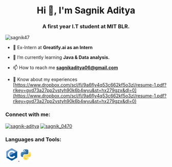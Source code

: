 <h1 align="center">Hi 👋, I'm Sagnik Aditya</h1>
<h3 align="center">A first year I.T student at MIT BLR.</h3>

<p align="left"> <img src="https://komarev.com/ghpvc/?username=sagnik47&label=Profile%20views&color=0e75b6&style=flat" alt="sagnik47" /> </p>

- 🔭 Ex-Intern at **Greatify.ai as an Intern**

- 🌱 I’m currently learning **Java & Data analysis.**

- 📫 How to reach me **sagnikaditya06@gmail.com**

- 📄 Know about my experiences [https://www.dropbox.com/scl/fi/9a6fly4q53c662kf5o3zl/resume-1.pdf?rlkey=gyd73a27pp2vstyh90k6b4wyu&st=hx279gzx&dl=0](https://www.dropbox.com/scl/fi/9a6fly4q53c662kf5o3zl/resume-1.pdf?rlkey=gyd73a27pp2vstyh90k6b4wyu&st=hx279gzx&dl=0)

<h3 align="left">Connect with me:</h3>
<p align="left">
<a href="https://linkedin.com/in/sagnik-aditya" target="blank"><img align="center" src="https://raw.githubusercontent.com/rahuldkjain/github-profile-readme-generator/master/src/images/icons/Social/linked-in-alt.svg" alt="sagnik-aditya" height="30" width="40" /></a>
<a href="https://instagram.com/sagnik_0470" target="blank"><img align="center" src="https://raw.githubusercontent.com/rahuldkjain/github-profile-readme-generator/master/src/images/icons/Social/instagram.svg" alt="sagnik_0470" height="30" width="40" /></a>
</p>

<h3 align="left">Languages and Tools:</h3>
<p align="left"> <a href="https://www.cprogramming.com/" target="_blank" rel="noreferrer"> <img src="https://raw.githubusercontent.com/devicons/devicon/master/icons/c/c-original.svg" alt="c" width="40" height="40"/> </a> <a href="https://www.python.org" target="_blank" rel="noreferrer"> <img src="https://raw.githubusercontent.com/devicons/devicon/master/icons/python/python-original.svg" alt="python" width="40" height="40"/> </a> </p>
